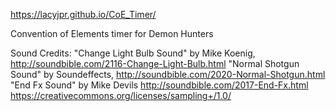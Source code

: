 https://lacyjpr.github.io/CoE_Timer/

Convention of Elements timer for Demon Hunters

Sound Credits:
"Change Light Bulb Sound" by Mike Koenig, http://soundbible.com/2116-Change-Light-Bulb.html
"Normal Shotgun Sound" by Soundeffects, http://soundbible.com/2020-Normal-Shotgun.html
"End Fx Sound" by Mike Devils http://soundbible.com/2017-End-Fx.html https://creativecommons.org/licenses/sampling+/1.0/

